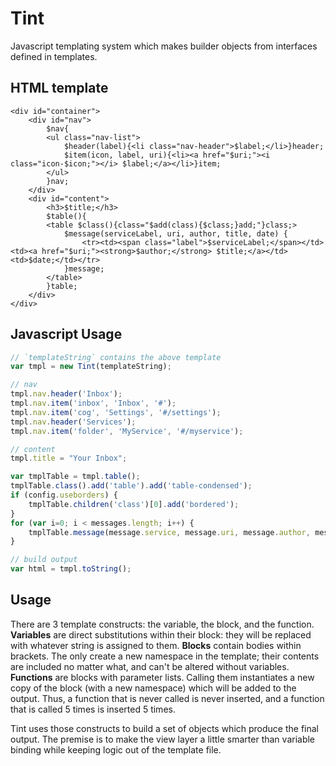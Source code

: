 Tint
====

Javascript templating system which makes builder objects from interfaces defined in templates.

## HTML template

```
<div id="container">
    <div id="nav">
        $nav{
        <ul class="nav-list">
            $header(label){<li class="nav-header">$label;</li>}header;
            $item(icon, label, uri){<li><a href="$uri;"><i class="icon-$icon;"></i> $label;</a></li>}item;
        </ul>
        }nav;
    </div>
    <div id="content">
        <h3>$title;</h3>
        $table(){
        <table $class(){class="$add(class){$class;}add;"}class;>
            $message(serviceLabel, uri, author, title, date) {
                <tr><td><span class="label">$serviceLabel;</span></td><td><a href="$uri;"><strong>$author;</strong> $title;</a></td><td>$date;</td></tr>
            }message;
        </table>
        }table;
    </div>
</div>
```

## Javascript Usage

```javascript
// `templateString` contains the above template
var tmpl = new Tint(templateString);

// nav
tmpl.nav.header('Inbox');
tmpl.nav.item('inbox', 'Inbox', '#');
tmpl.nav.item('cog', 'Settings', '#/settings');
tmpl.nav.header('Services');
tmpl.nav.item('folder', 'MyService', '#/myservice');

// content
tmpl.title = "Your Inbox";

var tmplTable = tmpl.table();
tmplTable.class().add('table').add('table-condensed');
if (config.useborders) {
    tmplTable.children('class')[0].add('bordered');
}
for (var i=0; i < messages.length; i++) {
    tmplTable.message(message.service, message.uri, message.author, message.summary, message.date);
}

// build output
var html = tmpl.toString();
```

## Usage

There are 3 template constructs: the variable, the block, and the function. **Variables** are direct substitutions within their block: they will be replaced with whatever string is assigned to them. **Blocks** contain bodies within brackets. The only create a new namespace in the template; their contents are included no matter what, and can't be altered without variables. **Functions** are blocks with parameter lists. Calling them instantiates a new copy of the block (with a new namespace) which will be added to the output. Thus, a function that is never called is never inserted, and a function that is called 5 times is inserted 5 times.

Tint uses those constructs to build a set of objects which produce the final output. The premise is to make the view layer a little smarter than variable binding while keeping logic out of the template file.